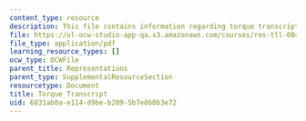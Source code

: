 ```yaml
---
content_type: resource
description: This file contains information regarding torque transcript.
file: https://ol-ocw-studio-app-qa.s3.amazonaws.com/courses/res-tll-004-stem-concept-videos-fall-2013/6831ab0ae114d9beb2095b7e860b3e72_MITRES_TLL-004F13_Torque.pdf
file_type: application/pdf
learning_resource_types: []
ocw_type: OCWFile
parent_title: Representations
parent_type: SupplementalResourceSection
resourcetype: Document
title: Torque Transcript
uid: 6831ab0a-e114-d9be-b209-5b7e860b3e72
---
```

